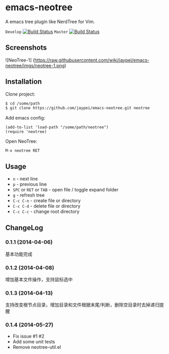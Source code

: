 emacs-neotree
=============

A emacs tree plugin like NerdTree for Vim.

`Develop` [![Build Status](https://travis-ci.org/jaypei/emacs-neotree.svg?branch=dev)](https://travis-ci.org/jaypei/emacs-neotree)
`Master` [![Build Status](https://travis-ci.org/jaypei/emacs-neotree.svg?branch=master)](https://travis-ci.org/jaypei/emacs-neotree)


Screenshots
-----------
![NeoTree-1] (https://raw.githubusercontent.com/wiki/jaypei/emacs-neotree/imgs/neotree-1.png)

Installation
------------

Clone project:
```sh
$ cd /some/path
$ git clone https://github.com/jaypei/emacs-neotree.git neotree
```

Add emacs config:

```elisp
(add-to-list 'load-path "/some/path/neotree")
(require 'neotree)
```

Open NeoTree:

```
M-x neotree RET
```

Usage
-----

* `n` - next line
* `p` - previous line
* `SPC` or `RET` or `TAB` - open file / toggle expand folder
* `g` - refresh tree
* `C-c C-n` - create file or directory
* `C-c C-d` - delete file or directory
* `C-c C-c` - change root directory


ChangeLog
---------

### 0.1.1 (2014-04-06)

基本功能完成

### 0.1.2 (2014-04-08)

增加基本文件操作，支持鼠标选中

### 0.1.3 (2014-04-13)

支持改变根节点目录，增加目录和文件根据末尾/判断，删除空目录时去掉递归提醒

### 0.1.4 (2014-05-27)

* Fix issue #1 #2
* Add some unit tests
* Remove neotree-util.el
